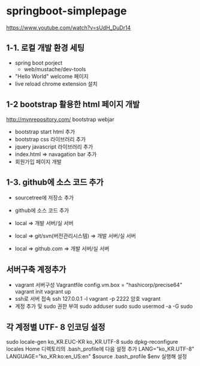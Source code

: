 # springboot-simplepage

https://www.youtube.com/watch?v=sUdH_DuDr14

## 1-1. 로컬 개발 환경 세팅
* spring boot porject
    * web/mustache/dev-tools
* "Hello World" welcome 페이지
* live reload chrome extension 설치

## 1-2 bootstrap 활용한 html 페이지 개발
http://mvnrepository.com/ bootstrap webjar 
* bootstrap start html 추가
* bootstrap css 라이브러리 추가
* jquery javascript 라이브러리 추가
* index.html => navagation bar 추가
* 회원가입 페이지 개발

## 1-3. github에 소스 코드 추가
* sourcetree에 저장소 추가
* github에 소스 코드 추가

* local => 개발 서버/실 서버
* local => git/svn(버전관리시스템) => 개발 서버/실 서버
* local => github.com => 개발 서버/실 서버

## 서버구축 계정추가
* vagrant 서버구성
Vagrantfile
    config.vm.box = "hashicorp/precise64" 
vagrant init
vagrant up
* ssh로 서버 접속
ssh 127.0.0.1 -l vagrant -p 2222  암호 vagrant
* 계정 추가 및 sudo 권한 부여
sudo adduser <username> sudo
sudo usermod -a -G sudo <username>

## 각 계정별 UTF- 8 인코딩 설정
sudo locale-gen ko_KR.EUC-KR ko_KR.UTF-8
sudo dpkg-reconfigure locales
Home 디렉토리의 .bash_profile에 다음 설정 추가
    LANG="ko_KR.UTF-8"
    LANGUAGE="ko_KR:ko:en_US:en"
$source .bash_profile
$env 실행해 설정 

